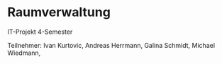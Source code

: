 Raumverwaltung
==============

IT-Projekt 4-Semester 

Teilnehmer:
Ivan Kurtovic,
Andreas Herrmann,
Galina Schmidt,
Michael Wiedmann,
